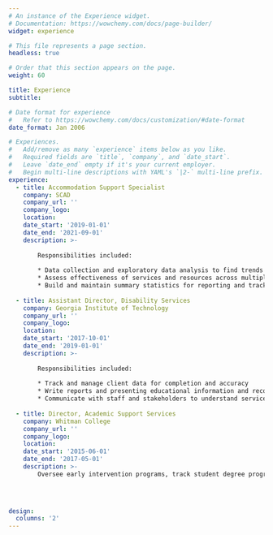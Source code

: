 ```yaml
---
# An instance of the Experience widget.
# Documentation: https://wowchemy.com/docs/page-builder/
widget: experience

# This file represents a page section.
headless: true

# Order that this section appears on the page.
weight: 60

title: Experience
subtitle:

# Date format for experience
#   Refer to https://wowchemy.com/docs/customization/#date-format
date_format: Jan 2006

# Experiences.
#   Add/remove as many `experience` items below as you like.
#   Required fields are `title`, `company`, and `date_start`.
#   Leave `date_end` empty if it's your current employer.
#   Begin multi-line descriptions with YAML's `|2-` multi-line prefix.
experience:
  - title: Accommodation Support Specialist
    company: SCAD
    company_url: ''
    company_logo: 
    location: 
    date_start: '2019-01-01'
    date_end: '2021-09-01'
    description: >-
        
        Responsibilities included:
        
        * Data collection and exploratory data analysis to find trends in client needs,              satisfaction, and outcomes
        * Assess effectiveness of services and resources across multiple divisions and               business units
        * Build and maintain summary statistics for reporting and tracking purposes
        
  - title: Assistant Director, Disability Services
    company: Georgia Institute of Technology
    company_url: ''
    company_logo: 
    location: 
    date_start: '2017-10-01'
    date_end: '2019-01-01'
    description: >-
    
        Responsibilities included:
        
        * Track and manage client data for completion and accuracy
        * Write reports and presenting educational information and recommendations related           to service implementation
        * Communicate with staff and stakeholders to understand service implementation
        
  - title: Director, Academic Support Services
    company: Whitman College
    company_url: ''
    company_logo: 
    location: 
    date_start: '2015-06-01'
    date_end: '2017-05-01'
    description: >-
        Oversee early intervention programs, track student degree progress using analytics. Manage three office budgets, retain gift funding, and write analytics reports. Establish and assess outcomes to inform evidence-based best practices.

    
    

design:
  columns: '2'
---
```

